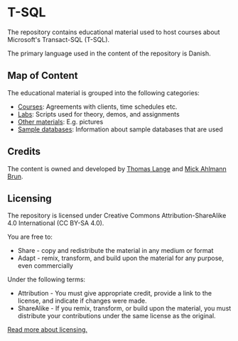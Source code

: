 # T-SQL

The repository contains educational material used to host courses about Microsoft's Transact-SQL (T-SQL).

The primary language used in the content of the repository is Danish.

## Map of Content

The educational material is grouped into the following categories:

- [Courses](Courses): Agreements with clients, time schedules etc.
- [Labs](Labs): Scripts used for theory, demos, and assignments
- [Other materials](Other-materials): E.g. pictures
- [Sample databases](Sample-databases): Information about sample databases that are used

## Credits

The content is owned and developed by [Thomas Lange](https://github.com/thomas-lange-dk) and [Mick Ahlmann Brun](https://github.com/M1ckB).

## Licensing

The repository is licensed under Creative Commons Attribution-ShareAlike 4.0 International (CC BY-SA 4.0).

You are free to:

- Share - copy and redistribute the material in any medium or format
- Adapt - remix, transform, and build upon the material for any purpose, even commercially

Under the following terms:

- Attribution - You must give appropriate credit, provide a link to the license, and indicate if changes were made.
- ShareAlike - If you remix, transform, or build upon the material, you must distribute your contributions under the same license as the original.

[Read more about licensing.](LICENSE.md)

